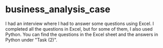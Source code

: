 # business_analysis_case

I had an interview where I had to answer some questions using Excel. I completed all the questions in Excel, but for some of them, I also used Python. You can find the questions in the Excel sheet and the answers in Python under "Task (2)".
